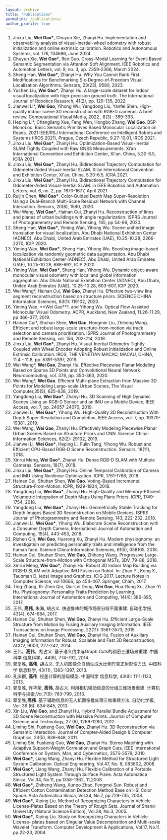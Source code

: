 ```yaml
---
layout: archive
title: "Publications"
permalink: /publications/
author_profile: true
---
```


1. Jinxu Liu, **Wei Gao\***, Chuyun Xie, Zhanyi Hu. Implementation and observability analysis of visual-inertial-wheel odometry with robust initialization and online extrinsic calibration. Robotics and Autonomous Systems, vol. 176, 104686, June 2024.
1. Chuyun Xie, **Wei Gao\***, Ren Guo. Cross-Modal Learning for Event-Based Semantic Segmentation via Attention Soft Alignment. IEEE Robotics and Automation Letters, vol. 9, no. 3, pp. 2359-2366, March 2024.
1. Sheng Han, **Wei Gao\***, Zhanyi Hu. Why You Cannot Rank First: Modifications for Benchmarking Six-Degree-of-Freedom Visual Localization Algorithms. Sensors, 23(23), 9580, 2023.
1. Yuchen Liu, **Wei Gao\***, Zhanyi Hu. A large-scale dataset for indoor visual localization with high-precision ground truth. The International Journal of Robotics Research, 41(2), pp. 129-135, 2022.
1. Jianwei Li*, **Wei Gao**, Yihong Wu, Yangdong Liu, Yanfei Shen. High-quality indoor scene 3D reconstruction with RGB-D cameras: A brief review. Computational Visual Media, 2022 , 8(3) : 369-393.
1. Heping Li*, Changliang Xue, Feng Wen, Hongbo Zhang, **Wei Gao**. BSP-MonoLoc: Basic Semantic Primitives Based Monocular Localization on Roads. 2021 IEEE/RSJ International Conference on Intelligent Robots and Systems (IROS 2021),  Prague, Czech Republic, 9.27-10.01, IROS 2021.
1. Jinxu Liu, **Wei Gao\***, Zhanyi Hu. Optimization-Based Visual-Inertial SLAM Tightly Coupled with Raw GNSS Measurements. Xi’an International Convention and Exhibition Center, Xi'an, China, 5.30-6.5, ICRA 2021.
1. Jinxu Liu, **Wei Gao\***, Zhanyi Hu. Bidirectional Trajectory Computation for Odometer-Aided Visual-Inertial SLAM. Xi’an International Convention and Exhibition Center, Xi'an, China, 5.30-6.5, ICRA 2021.
1. Jinxu Liu, **Wei Gao\***, Zhanyi Hu. Bidirectional Trajectory Computation for Odometer-Aided Visual-Inertial SLAM. in IEEE Robotics and Automation Letters, vol. 6, no. 2, pp. 1670-1677, April 2021.
1. Ruijin Chen, **Wei Gao\***. Color-Guided Depth Map Super-Resolution Using a Dual-Branch Multi-Scale Residual Network with Channel Interaction. Sensors, 20(6), 1560, 2020.
1. Wei Wang, **Wei Gao\***, Hainan Cui, Zhanyi Hu. Reconstruction of lines and planes of urban buildings with angle regularization. ISPRS Journal of Photogrammetry and Remote Sensing, 165, pp 54-66, 2020.
1. Sheng Han, **Wei Gao\***, Yiming Wan, Yihong Wu. Scene-unified image translation for visual localization. Abu Dhabi National Exhibition Center (ADNEC), Abu Dhabi, United Arab Emirates (UAE), 10.25-10.28, 2266-2270, ICIP 2020.
1. Yiming Wan, **Wei Gao\***, Sheng Han, Yihong Wu. Boosting image-based localization via randomly geometric data augmentation. Abu Dhabi National Exhibition Center (ADNEC), Abu Dhabi, United Arab Emirates (UAE), 10.25-10.28, 688-692, ICIP 2020.
1. Yiming Wan, **Wei Gao\***, Sheng Han, Yihong Wu. Dynamic object-aware monocular visual odometry with local and global information aggregation. Abu Dhabi National Exhibition Center (ADNEC), Abu Dhabi, United Arab Emirates (UAE), 10.25-10.28, 603-607, ICIP 2020.
1. Wei Wang*, Hainan Cui, **Wei Gao**, Zhanyi Hu. Effective two-view line segment reconstruction based on structure priors. SCIENCE CHINA Information Sciences, 63(1): 119102, 2020.
1. Yiming Wan, **Wei Gao\**1. and Yihong Wu. Optical Flow Assisted Monocular Visual Odometry. ACPR, Auckland, New Zealand, 11.26-11.29, pp 366-377, 2019.
1. Hainan Cui*, Shuhan Shen, **Wei Gao**, Hongmin Liu, Zhiheng Wang. Efficient and robust large-scale structure-from-motion via track selection and camera prioritization. ISPRS Journal of Photogrammetry and Remote Sensing, vol. 156, 202-214, 2019.
1. Jinxu Liu, **Wei Gao\***, Zhanyi Hu. Visual-Inertial Odometry Tightly Coupled with Wheel Encoder Adopting Robust Initialization and Online Extrinsic Calibration. IROS, THE VENETIAN MACAO, MACAU, CHINA, 11.4 - 11.8, pp. 5391-5397, 2019.
1. Wei Wang*, **Wei Gao**, Zhanyi Hu. Effective Piecewise Planar Modeling Based on Sparse 3D Points and Convolutional Neural Network. Neurocomputing, vol. 378, pp. 350-363, 2020.
1. Wei Wang*, **Wei Gao**. Efficient Multi-plane Extraction from Massive 3D Points for Modeling Large-scale Urban Scenes, The Visual Computer,35(5), 625-638, 2019.
1. Yangdong Liu, **Wei Gao\***, Zhanyi Hu. 3D Scanning of High Dynamic Scenes Using an RGB-D Sensor and an IMU on a Mobile Device, IEEE Access, vol. 7, pp. 24057-24070, 2019.
1. Jianwei Li, **Wei Gao\***, Yihong Wu. High-Quality 3D Reconstruction With Depth Super-Resolution and Completion, IEEE Access, vol. 7, pp. 19370-19381, 2019.
1. Wei Wang, **Wei Gao**, Zhanyi Hu. Effectively Modeling Piecewise Planar Urban Scenes Based on Structure Priors and CNN. Science China-Information Sciences, 62(2): 29102, 2019.
1. Jianwei Li, **Wei Gao\***, Heping Li, Fulin Tang, Yihong Wu. Robust and Efficient CPU-Based RGB-D Scene Reconstruction. Sensors, 18(11), 2018.
1. Xinrui Meng, **Wei Gao\***, Zhanyi Hu. Dense RGB-D SLAM with Multiple Cameras. Sensors, 18(7), 2018.
1. Jinxu Liu, **Wei Gao\***, Zhanyi Hu. Online Temporal Calibration of Camera and IMU Using Nonlinear Optimization. ICPR, 1761-1766, 2018.
1. Hainan Cui, Shuhan Shen, **Wei Gao**. Voting-Based Incremental Structure-From-Motion. ICPR, 1929-1934, 2018.
1. Yangdong Liu, **Wei Gao\***, Zhanyi Hu. High-Quality and Memory-Efficient Volumetric Integration of Depth Maps Using Plane Priors. ICPR, 1749-1754, 2018.
1. Yangdong Liu, **Wei Gao\***, Zhanyi Hu. Geometrically Stable Tracking for Depth Images Based 3D Reconstruction on Mobile Devices. ISPRS Journal of Photogrammetry and Remote Sensing, 143, 222-232, 2018.
1. Jianwei Li, **Wei Gao\***, Yihong Wu. Elaborate Scene Reconstruction with a Consumer Depth Camera, International Journal of Automation and Computing, 15(4), 443-453, 2018.
1. Rizhen Qin, **Wei Gao**, Huarong Xu, Zhanyi Hu. Modern physiognomy: an investigation on predicting personality traits and intelligence from the human face. Science China-Information Sciences, 61(5), 058105, 2018.
1. Hainan Cui, Shuhan Shen, **Wei Gao**, Zhiheng Wang. Progressive Large-Scale Structure-from-Motion with Orthogonal MSTs, 3DV, 79-88, 2018.
1. Xinrui Meng, **Wei Gao\***, Zhanyi Hu. Robust 3D Indoor Map Building via RGB-D SLAM with Adaptive IMU Fusion on Robot. In: Zhao Y., Kong X., Taubman D. (eds) Image and Graphics. ICIG 2017. Lecture Notes in Computer Science, vol 10666, pp 454-467. Springer, Cham, 2017.
1. Ting Zhang, Ri-Zhen Qin, Qiu-Lei Dong, **Wei Gao**, Hua-Rong Xu, Zhan-Yi Hu. Physiognomy: Personality Traits Prediction by Learning. International Journal of Automation and Computing, 14(4): 386-395, 2017.
1. 王伟, **高伟**, 朱海, 胡占义. 快速鲁棒的城市场景分段平面重建. 自动化学报, 43(4), 674-684, 2017.
1. Hainan Cui, Shuhan Shen, **Wei Gao**, Zhanyi Hu. Efficient Large-Scale Structure from Motion by Fusing Auxiliary Imaging Information. IEEE Transactions on Image Processing, 22(11): 3561-3573, 2015.
1. Hainan Cui, Shuhan Shen, **Wei Gao**, Zhanyi Hu. Fusion of Auxiliary Imaging Information for Robust, Scalable and Fast 3D Reconstruction, ACCV, 9003, 227-242, 2014.
1. 王伟，**高伟**，胡占义. 基于语义约束与Graph Cuts的稠密三维场景重建. 中国科学 信息科学，44(6), 774-792, 2014.
1. 郭复胜, **高伟**, 胡占义. 无人机图像全自动生成大比例尺真正射影像方法. 中国科学 信息科学, 43(11), 1383-1397, 2013.
1. 孔庆群, **高伟**. 视差计算的层级模型. 中国科学 信息科学, 43(9): 1111-1123, 2013.
1. 郭复胜, 许华荣, **高伟**, 胡占义. 利用相机辅助信息的分组三维场景重建. 计算机科学与探索,Vol.7(9): 783-799, 2013.
1. 郭复胜,**高伟**. 基于辅助信息的无人机图像批处理三维重建方法. 自动化学报, Vol. 39 (6): 834-845, 2013.
1. Xin Liu, **Wei Gao**, and Zhanyi Hu. Hybrid Parallel Bundle Adjustment for 3D Scene Reconstruction with Massive Points. Journal of Computer Science and Technology, 27 (6), 1269-1280, 2012.
1. Liming Shi, Fusheng Guo, **Wei Gao**, Zhanyi Hu. 3D Reconstruction via Semantic Interaction. Journal of Compter-Aided Design & Computer Graphics, 23(5), 839-848, 2011.
1. Liming Shi, Fusheng Guo, **Wei Gao**, Zhanyi Hu. Stereo Matching with Adaptive Support-Weight Correlation and Graph Cuts. IEEE International Conference on System, Man, and Cybernetics, 3575-3579, 2010.
1. **Wei Gao\***, Liang Wang, Zhanyi Hu. Flexible Method for Structured Light System Calibration. Optical Engineering, Vol.47, No. 8, 083602, 2008.
1. **Wei Gao\***, Liang Wang, Zhanyi Hu. Flexible Calibration of a Portable Structured Light System Through Surface Plane. Acta Automatica Sinica, Vol.34, No.11, pp.1358-1362, 11,2008.
1. **Wei Gao\***, Zhiheng Wang, Xunpo Zhao, Fengmei Sun. Robust and Efficient Cotton Contamination Detection Method Base on HSI Color Space. Acta Automatica Sinica, Vol.34, No.7, pp.729-735, 2008.
1. **Wei Gao\***, Xiping Liu. Method of Recognizing Characters in Vehicle License-Plates Based on the Theory of Rough Sets. Journal of Shanxi University (Natural Science Edition), Vol.28, No.3, 2005.
1. **Wei Gao\***, Xiping Liu. Study on Recognizing Characters in Vehicle License- plates based on Singular Value Decomposition and Multi-scale Wavelet Transform. Computer Development & Applications, Vol.17, No.11, pp.22-23, 2004.
